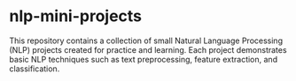 # nlp-mini-projects
This repository contains a collection of small Natural Language Processing (NLP) projects created for practice and learning. Each project demonstrates basic NLP techniques such as text preprocessing, feature extraction, and classification.
